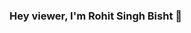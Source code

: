 ### Hey viewer, I'm Rohit Singh Bisht 👋

<!--
**rohitbisht01/rohitbisht01** is a ✨ _special_ ✨ repository because its `README.md` (this file) appears on your GitHub profile.

Here are some ideas to get you started:

- 🔭 I’m currently working on ...
- 🌱 I’m currently learning MERN stack
- 💬 Ask me about ReactJs.
- 📫 How to reach me: [https://www.linkedin.com/in/rohit-singh-bisht-5b672b1ba/](https://www.linkedin.com/in/rohit-singh-bisht-5b672b1ba/)
- 😄 Pronouns: ...
- ⚡ Fun fact: ...
-->

